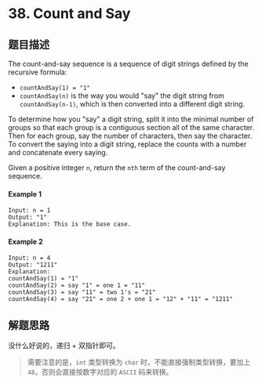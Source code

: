 # 38. Count and Say

## 题目描述

The count-and-say sequence is a sequence of digit strings defined by the recursive formula:

* `countAndSay(1) = "1"`
* `countAndSay(n)` is the way you would "say" the digit string from `countAndSay(n-1)`, which is then converted into a different digit string.

To determine how you "say" a digit string, split it into the minimal number of groups so that each group is a contiguous section all of the same character. Then for each group, say the number of characters, then say the character. To convert the saying into a digit string, replace the counts with a number and concatenate every saying.

Given a positive integer `n`, return the `nth` term of the count-and-say sequence.

#### Example 1

```
Input: n = 1
Output: "1"
Explanation: This is the base case.
```
#### Example 2

```
Input: n = 4
Output: "1211"
Explanation:
countAndSay(1) = "1"
countAndSay(2) = say "1" = one 1 = "11"
countAndSay(3) = say "11" = two 1's = "21"
countAndSay(4) = say "21" = one 2 + one 1 = "12" + "11" = "1211"
```

## 解题思路

没什么好说的，递归 + 双指针即可。

> 需要注意的是，`int` 类型转换为 `char` 时，不能直接强制类型转换，要加上 `48`，否则会直接按数字对应的 `ASCII` 码来转换。


